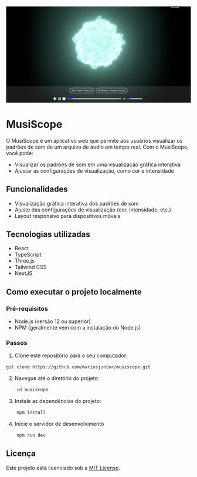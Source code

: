 ![MusiScope](https://github.com/mariosjunior/musiscope/blob/master/musiscope.png?raw=true)

# MusiScope

O MusiScope é um aplicativo web que permite aos usuários visualizar os padrões de som de um arquivo de áudio em tempo real. Com o MusiScope, você pode:

- Visualizar os padrões de som em uma visualização gráfica interativa
- Ajustar as configurações de visualização, como cor e intensidade

## Funcionalidades

- Visualização gráfica interativa dos padrões de som
- Ajuste das configurações de visualização (cor, intensidade, etc.)
- Layout responsivo para dispositivos móveis

## Tecnologias utilizadas

- React
- TypeScript
- Three.js
- Tailwind CSS
- NextJS

## Como executar o projeto localmente

### Pré-requisitos

- Node.js (versão 12 ou superior)
- NPM (geralmente vem com a instalação do Node.js)

### Passos

1. Clone este repositório para o seu computador:

```sh
git clone https://github.com/mariosjunior/musiscope.git
```

2. Navegue até o diretório do projeto:

```sh
    cd musiscope
```

3. Instale as dependências do projeto:

```sh
    npm install
```

4. Inicie o servidor de desenvolvimento

```sh
    npm run dev
```

## Licença

Este projeto está licenciado sob a [MIT License](https://opensource.org/licenses/MIT).
